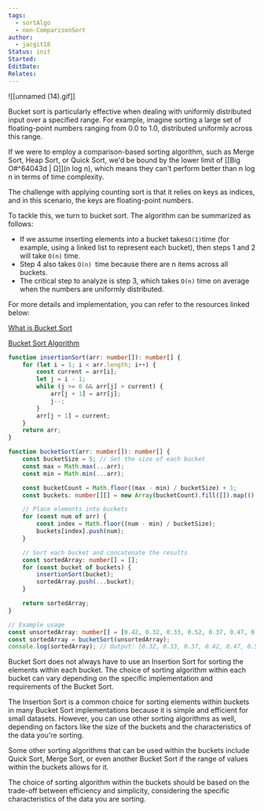 ```yaml
---
tags:
  - sortAlgo
  - non-ComparisonSort
author:
  - jacgit18
Status: init
Started: 
EditDate: 
Relates:
---
```

![[unnamed (14).gif]]

Bucket sort is particularly effective when dealing with uniformly distributed input over a specified range. For example, imagine sorting a large set of floating-point numbers ranging from 0.0 to 1.0, distributed uniformly across this range. 

If we were to employ a comparison-based sorting algorithm, such as Merge Sort, Heap Sort, or Quick Sort, we'd be bound by the lower limit of [[Big O#^64043d | Ω]](n log n), which means they can't perform better than n log n in terms of time complexity.

The challenge with applying counting sort is that it relies on keys as indices, and in this scenario, the keys are floating-point numbers.

To tackle this, we turn to bucket sort. The algorithm can be summarized as follows:

- If we assume inserting elements into a bucket takes` O(1) `time (for example, using a linked list to represent each bucket), then steps 1 and 2 will take `O(n)` time.
- Step 4 also takes `O(n) `time because there are n items across all buckets.
- The critical step to analyze is step 3, which takes `O(n)` time on average when the numbers are uniformly distributed.

For more details and implementation, you can refer to the resources linked below:

[What is Bucket Sort](https://www.educative.io/edpresso/what-is-bucket-sort)

[Bucket Sort Algorithm](https://learnersbucket.com/tutorials/algorithms/bucket-sort-algorithm/)


```typescript
function insertionSort(arr: number[]): number[] {
    for (let i = 1; i < arr.length; i++) {
        const current = arr[i];
        let j = i - 1;
        while (j >= 0 && arr[j] > current) {
            arr[j + 1] = arr[j];
            j--;
        }
        arr[j + 1] = current;
    }
    return arr;
}

function bucketSort(arr: number[]): number[] {
    const bucketSize = 5; // Set the size of each bucket
    const max = Math.max(...arr);
    const min = Math.min(...arr);

    const bucketCount = Math.floor((max - min) / bucketSize) + 1;
    const buckets: number[][] = new Array(bucketCount).fill([]).map(() => []);

    // Place elements into buckets
    for (const num of arr) {
        const index = Math.floor((num - min) / bucketSize);
        buckets[index].push(num);
    }

    // Sort each bucket and concatenate the results
    const sortedArray: number[] = [];
    for (const bucket of buckets) {
        insertionSort(bucket);
        sortedArray.push(...bucket);
    }

    return sortedArray;
}

// Example usage
const unsortedArray: number[] = [0.42, 0.32, 0.33, 0.52, 0.37, 0.47, 0.51];
const sortedArray = bucketSort(unsortedArray);
console.log(sortedArray); // Output: [0.32, 0.33, 0.37, 0.42, 0.47, 0.51, 0.52]
```

Bucket Sort does not always have to use an Insertion Sort for sorting the elements within each bucket. The choice of sorting algorithm within each bucket can vary depending on the specific implementation and requirements of the Bucket Sort.

The Insertion Sort is a common choice for sorting elements within buckets in many Bucket Sort implementations because it is simple and efficient for small datasets. However, you can use other sorting algorithms as well, depending on factors like the size of the buckets and the characteristics of the data you're sorting.

Some other sorting algorithms that can be used within the buckets include Quick Sort, Merge Sort, or even another Bucket Sort if the range of values within the buckets allows for it.

The choice of sorting algorithm within the buckets should be based on the trade-off between efficiency and simplicity, considering the specific characteristics of the data you are sorting.
